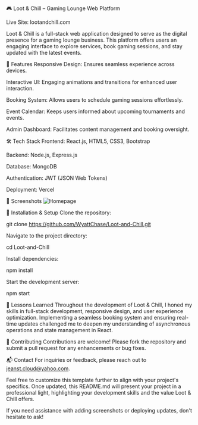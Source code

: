 🎮 Loot & Chill – Gaming Lounge Web Platform

Live Site: lootandchill.com

Loot & Chill is a full-stack web application designed to serve as the digital presence for a gaming lounge business. This platform offers users an engaging interface to explore services, book gaming sessions, and stay updated with the latest events.

🚀 Features
Responsive Design: Ensures seamless experience across devices.

Interactive UI: Engaging animations and transitions for enhanced user interaction.

Booking System: Allows users to schedule gaming sessions effortlessly.

Event Calendar: Keeps users informed about upcoming tournaments and events.

Admin Dashboard: Facilitates content management and booking oversight.

🛠️ Tech Stack
Frontend: React.js, HTML5, CSS3, Bootstrap

Backend: Node.js, Express.js

Database: MongoDB

Authentication: JWT (JSON Web Tokens)

Deployment: Vercel

📸 Screenshots
![Homepage](https://github.com/WyattChase/Loot-and-Chill/issues/4)

📂 Installation & Setup
Clone the repository:

git clone https://github.com/WyattChase/Loot-and-Chill.git

Navigate to the project directory:

cd Loot-and-Chill

Install dependencies:

npm install

Start the development server:

npm start


🧠 Lessons Learned
Throughout the development of Loot & Chill, I honed my skills in full-stack development, responsive design, and user experience optimization. Implementing a seamless booking system and ensuring real-time updates challenged me to deepen my understanding of asynchronous operations and state management in React.

🤝 Contributing
Contributions are welcome! Please fork the repository and submit a pull request for any enhancements or bug fixes.

📬 Contact
For inquiries or feedback, please reach out to jeanst.cloud@yahoo.com.

Feel free to customize this template further to align with your project's specifics. Once updated, this README.md will present your project in a professional light, highlighting your development skills and the value Loot & Chill offers.

If you need assistance with adding screenshots or deploying updates, don't hesitate to ask!
